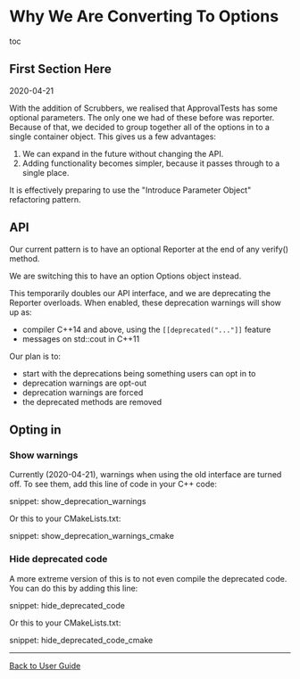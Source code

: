<a id="top"></a>

# Why We Are Converting To Options

toc

## First Section Here

2020-04-21

With the addition of Scrubbers, we realised that ApprovalTests has some optional parameters. The only one we had of these before was reporter. Because of that, we decided to group together all of the options in to a single container object. This gives us a few advantages:

1. We can expand in the future without changing the API.
2. Adding functionality becomes simpler, because it passes through to a single place.

It is effectively preparing to use the "Introduce Parameter Object" refactoring pattern.

## API

Our current pattern is to have an optional Reporter at the end of any verify() method.

We are switching this to have an option Options object instead.

This temporarily doubles our API interface, and we are deprecating the Reporter overloads.
When enabled, these deprecation warnings will show up as:
 
* compiler C++14 and above, using the `[[deprecated("..."]]` feature
* messages on std::cout in C++11

Our plan is to:
 
* start with the deprecations being something users can opt in to
* deprecation warnings are opt-out
* deprecation warnings are forced
* the deprecated methods are removed

## Opting in

### Show warnings

Currently (2020-04-21), warnings when using the old interface are turned off. To see them, add this line of code in your C++ code: 

snippet: show_deprecation_warnings

Or this to your CMakeLists.txt:

snippet: show_deprecation_warnings_cmake

### Hide deprecated code

A more extreme version of this is to not even compile the deprecated code. You can do this by adding this line:

snippet: hide_deprecated_code

Or this to your CMakeLists.txt:

snippet: hide_deprecated_code_cmake

---

[Back to User Guide](/doc/README.md#top)
